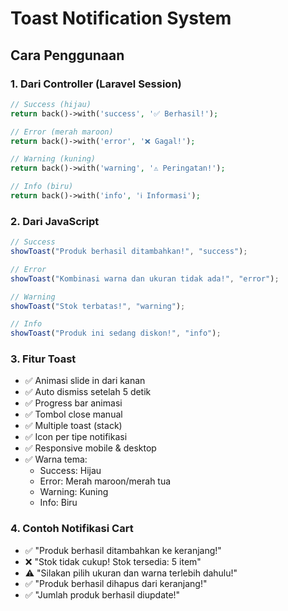 # Toast Notification System

## Cara Penggunaan

### 1. Dari Controller (Laravel Session)

```php
// Success (hijau)
return back()->with('success', '✅ Berhasil!');

// Error (merah maroon)
return back()->with('error', '❌ Gagal!');

// Warning (kuning)
return back()->with('warning', '⚠️ Peringatan!');

// Info (biru)
return back()->with('info', 'ℹ️ Informasi');
```

### 2. Dari JavaScript

```javascript
// Success
showToast("Produk berhasil ditambahkan!", "success");

// Error
showToast("Kombinasi warna dan ukuran tidak ada!", "error");

// Warning
showToast("Stok terbatas!", "warning");

// Info
showToast("Produk ini sedang diskon!", "info");
```

### 3. Fitur Toast

-   ✅ Animasi slide in dari kanan
-   ✅ Auto dismiss setelah 5 detik
-   ✅ Progress bar animasi
-   ✅ Tombol close manual
-   ✅ Multiple toast (stack)
-   ✅ Icon per tipe notifikasi
-   ✅ Responsive mobile & desktop
-   ✅ Warna tema:
    -   Success: Hijau
    -   Error: Merah maroon/merah tua
    -   Warning: Kuning
    -   Info: Biru

### 4. Contoh Notifikasi Cart

-   ✅ "Produk berhasil ditambahkan ke keranjang!"
-   ❌ "Stok tidak cukup! Stok tersedia: 5 item"
-   ⚠️ "Silakan pilih ukuran dan warna terlebih dahulu!"
-   ✅ "Produk berhasil dihapus dari keranjang!"
-   ✅ "Jumlah produk berhasil diupdate!"

